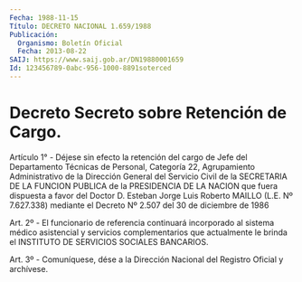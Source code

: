 ```yaml
---
Fecha: 1988-11-15
Título: DECRETO NACIONAL 1.659/1988
Publicación:
  Organismo: Boletín Oficial
  Fecha: 2013-08-22
SAIJ: https://www.saij.gob.ar/DN19880001659
Id: 123456789-0abc-956-1000-8891soterced
---
```

# Decreto Secreto sobre Retención de Cargo.

<a id="1"></a>
Artículo 1° - Déjese sin efecto la retención del cargo de Jefe del Departamento Técnicas de Personal, Categoría 22, Agrupamiento Administrativo de la Dirección General del Servicio Civil de la SECRETARIA DE LA FUNCION PUBLICA de la PRESIDENCIA DE LA NACION que fuera dispuesta a favor del Doctor D. Esteban Jorge Luis Roberto MAILLO (L.E. Nº 7.627.338) mediante el Decreto Nº 2.507 del 30 de diciembre de 1986

<a id="2"></a>
Art. 2º - El funcionario de referencia continuará incorporado al sistema médico asistencial y servicios complementarios que actualmente le brinda el INSTITUTO DE SERVICIOS SOCIALES BANCARIOS.

<a id="3"></a>
Art. 3º - Comuníquese, dése a la Dirección Nacional del Registro Oficial y archívese.